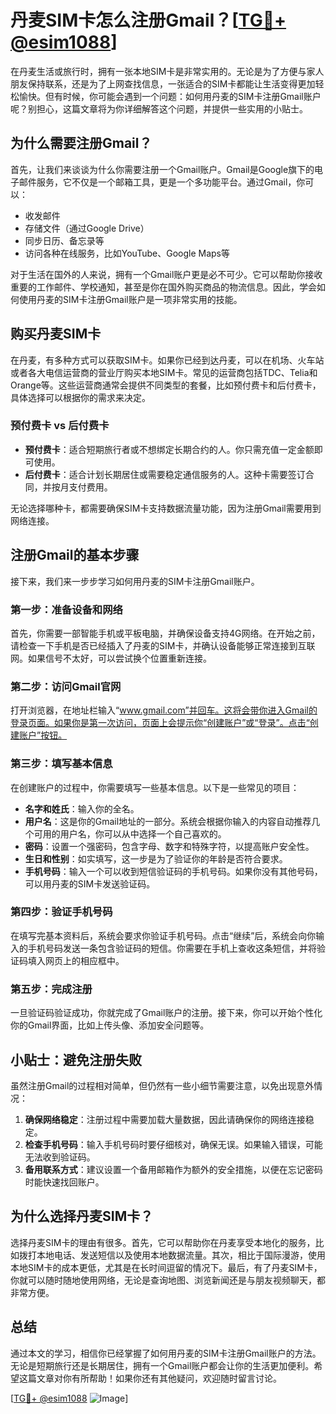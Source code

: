 # 丹麦SIM卡怎么注册Gmail？[[TG💪+ @esim1088](https://t.me/s/esim1088)]

在丹麦生活或旅行时，拥有一张本地SIM卡是非常实用的。无论是为了方便与家人朋友保持联系，还是为了上网查找信息，一张适合的SIM卡都能让生活变得更加轻松愉快。但有时候，你可能会遇到一个问题：如何用丹麦的SIM卡注册Gmail账户呢？别担心，这篇文章将为你详细解答这个问题，并提供一些实用的小贴士。

## 为什么需要注册Gmail？

首先，让我们来谈谈为什么你需要注册一个Gmail账户。Gmail是Google旗下的电子邮件服务，它不仅是一个邮箱工具，更是一个多功能平台。通过Gmail，你可以：

- 收发邮件
- 存储文件（通过Google Drive）
- 同步日历、备忘录等
- 访问各种在线服务，比如YouTube、Google Maps等

对于生活在国外的人来说，拥有一个Gmail账户更是必不可少。它可以帮助你接收重要的工作邮件、学校通知，甚至是你在国外购买商品的物流信息。因此，学会如何使用丹麦的SIM卡注册Gmail账户是一项非常实用的技能。

## 购买丹麦SIM卡

在丹麦，有多种方式可以获取SIM卡。如果你已经到达丹麦，可以在机场、火车站或者各大电信运营商的营业厅购买本地SIM卡。常见的运营商包括TDC、Telia和Orange等。这些运营商通常会提供不同类型的套餐，比如预付费卡和后付费卡，具体选择可以根据你的需求来决定。

### 预付费卡 vs 后付费卡

- **预付费卡**：适合短期旅行者或不想绑定长期合约的人。你只需充值一定金额即可使用。
- **后付费卡**：适合计划长期居住或需要稳定通信服务的人。这种卡需要签订合同，并按月支付费用。

无论选择哪种卡，都需要确保SIM卡支持数据流量功能，因为注册Gmail需要用到网络连接。

## 注册Gmail的基本步骤

接下来，我们来一步步学习如何用丹麦的SIM卡注册Gmail账户。

### 第一步：准备设备和网络

首先，你需要一部智能手机或平板电脑，并确保设备支持4G网络。在开始之前，请检查一下手机是否已经插入了丹麦的SIM卡，并确认设备能够正常连接到互联网。如果信号不太好，可以尝试换个位置重新连接。

### 第二步：访问Gmail官网

打开浏览器，在地址栏输入“www.gmail.com”并回车。这将会带你进入Gmail的登录页面。如果你是第一次访问，页面上会提示你“创建账户”或“登录”。点击“创建账户”按钮。

### 第三步：填写基本信息

在创建账户的过程中，你需要填写一些基本信息。以下是一些常见的项目：

- **名字和姓氏**：输入你的全名。
- **用户名**：这是你的Gmail地址的一部分。系统会根据你输入的内容自动推荐几个可用的用户名，你可以从中选择一个自己喜欢的。
- **密码**：设置一个强密码，包含字母、数字和特殊字符，以提高账户安全性。
- **生日和性别**：如实填写，这一步是为了验证你的年龄是否符合要求。
- **手机号码**：输入一个可以收到短信验证码的手机号码。如果你没有其他号码，可以用丹麦的SIM卡发送验证码。

### 第四步：验证手机号码

在填写完基本资料后，系统会要求你验证手机号码。点击“继续”后，系统会向你输入的手机号码发送一条包含验证码的短信。你需要在手机上查收这条短信，并将验证码填入网页上的相应框中。

### 第五步：完成注册

一旦验证码验证成功，你就完成了Gmail账户的注册。接下来，你可以开始个性化你的Gmail界面，比如上传头像、添加安全问题等。

## 小贴士：避免注册失败

虽然注册Gmail的过程相对简单，但仍然有一些小细节需要注意，以免出现意外情况：

1. **确保网络稳定**：注册过程中需要加载大量数据，因此请确保你的网络连接稳定。
2. **检查手机号码**：输入手机号码时要仔细核对，确保无误。如果输入错误，可能无法收到验证码。
3. **备用联系方式**：建议设置一个备用邮箱作为额外的安全措施，以便在忘记密码时能快速找回账户。

## 为什么选择丹麦SIM卡？

选择丹麦SIM卡的理由有很多。首先，它可以帮助你在丹麦享受本地化的服务，比如拨打本地电话、发送短信以及使用本地数据流量。其次，相比于国际漫游，使用本地SIM卡的成本更低，尤其是在长时间逗留的情况下。最后，有了丹麦SIM卡，你就可以随时随地使用网络，无论是查询地图、浏览新闻还是与朋友视频聊天，都非常方便。

## 总结

通过本文的学习，相信你已经掌握了如何用丹麦的SIM卡注册Gmail账户的方法。无论是短期旅行还是长期居住，拥有一个Gmail账户都会让你的生活更加便利。希望这篇文章对你有所帮助！如果你还有其他疑问，欢迎随时留言讨论。

[[TG💪+ @esim1088](https://t.me/s/esim1088) ![Image](https://i.postimg.cc/4NQfJmqS/Snipaste-2025-05-13-00-14-12.png)]